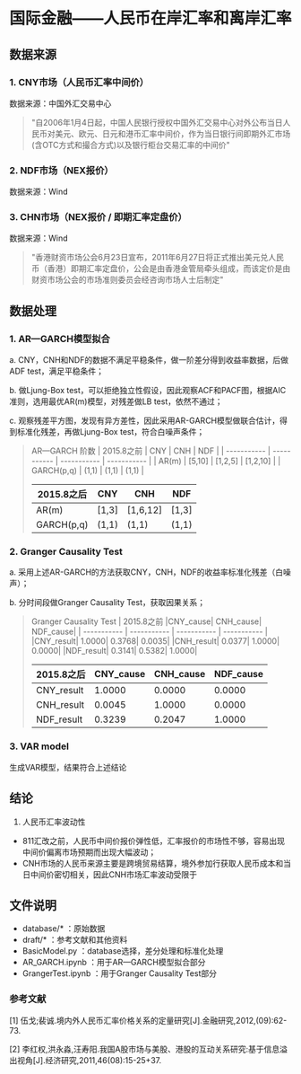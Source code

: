 # 国际金融——人民币在岸汇率和离岸汇率

## 数据来源
### 1. CNY市场（人民币汇率中间价）  
数据来源：中国外汇交易中心  
> "自2006年1月4日起，中国人民银行授权中国外汇交易中心对外公布当日人民币对美元、欧元、日元和港币汇率中间价，作为当日银行间即期外汇市场(含OTC方式和撮合方式)以及银行柜台交易汇率的中间价"
### 2. NDF市场（NEX报价）
数据来源：Wind
### 3. CHN市场（NEX报价 / 即期汇率定盘价）
数据来源：Wind
> "香港财资市场公会6月23日宣布，2011年6月27日将正式推出美元兑人民币（香港）即期汇率定盘价，公会是由香港金管局牵头组成，而该定价是由财资市场公会的市场准则委员会经咨询市场人士后制定"

## 数据处理
### 1. AR—GARCH模型拟合
a. CNY，CNH和NDF的数据不满足平稳条件，做一阶差分得到收益率数据，后做ADF test，满足平稳条件； 

b. 做Ljung-Box test，可以拒绝独立性假设，因此观察ACF和PACF图，根据AIC准则，选用最优AR(m)模型，对残差做LB test，依然不通过；  

c. 观察残差平方图，发现有异方差性，因此采用AR-GARCH模型做联合估计，得到标准化残差，再做Ljung-Box test，符合白噪声条件；

> AR—GARCH 阶数
>| 2015.8之前  | CNY         | CNH         | NDF         |
>| ----------- | ----------- | ----------- | ----------- |
>| AR(m)       | [5,10]      | [1,2,5]     | [1,2,10]    |
>| GARCH(p,q)  | (1,1)       | (1,1)       | (1,1)       |
>
>| 2015.8之后  | CNY         | CNH         | NDF         |
>| ----------- | ----------- | ----------- | ----------- |
>| AR(m)       | [1,3]      | [1,6,12]     | [1,3]    |
>| GARCH(p,q)  | (1,1)       | (1,1)       | (1,1)       |

### 2. Granger Causality Test
a. 采用上述AR-GARCH的方法获取CNY，CNH，NDF的收益率标准化残差（白噪声）；  

b. 分时间段做Granger Causality Test，获取因果关系；
> Granger Causality Test
>| 2015.8之前  |CNY_cause|	CNH_cause|	NDF_cause|
>| ----------- | ----------- | ----------- | ----------- |
>|CNY_result|	1.0000| 0.3768|	0.0035|
>|CNH_result|	0.0377|	1.0000|	0.0000|
>|NDF_result|	0.3141|	0.5382|	1.0000|
>
>| 2015.8之后  | CNY_cause|	CNH_cause|	NDF_cause|
>| ----------- | ----------- | ----------- | ----------- |
>|CNY_result    |1.0000|	0.0000|	0.0000|
>|CNH_result	|0.0045|	1.0000|	0.0000|
>|NDF_result	|0.3239|	0.2047|	1.0000|

### 3. VAR model
生成VAR模型，结果符合上述结论

## 结论
1. 人民币汇率波动性
* 811汇改之前，人民币中间价报价弹性低，汇率报价的市场性不够，容易出现中间价偏离市场预期而出现大幅波动；  
* CNH市场的人民币来源主要是跨境贸易结算，境外参加行获取人民币成本和当日中间价密切相关，因此CNH市场汇率波动受限于



## 文件说明
+ database/* ：原始数据
+ draft/* ：参考文献和其他资料
+ BasicModel.py ：database选择，差分处理和标准化处理
+ AR_GARCH.ipynb ：用于AR—GARCH模型拟合部分
+ GrangerTest.ipynb ：用于Granger Causality Test部分
### 参考文献
[1] 伍戈;裴诚.境内外人民币汇率价格关系的定量研究[J].金融研究,2012,(09):62-73.  

[2] 李红权,洪永淼,汪寿阳.我国A股市场与美股、港股的互动关系研究:基于信息溢出视角[J].经济研究,2011,46(08):15-25+37.
